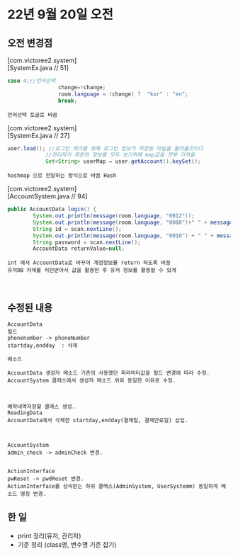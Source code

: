 # 22년 9월 20일 오전

## 오전 변경점

[com.victoree2.system]  
[SystemEx.java  // 51]

```java
case 4://언어선택
				change=!change;
				room.language = (change) ?  "kor" : "en";
				break;
```


    언어선택 토글로 바꿈


[com.victoree2.system]  
[SystemEx.java  // 27]

```java
user.load(); //로그인 체크를 위해 로그인 정보가 저장된 파일을 불러올것이다
			//관리자가 회원의 정보를 모두 보기위해 map값을 전부 가져옴
			Set<String> userMap = user.getAccount().keySet();
```

    hashmap 으로 전달하는 방식으로 바꿈	Hash


[com.victoree2.system]  
[AccountSystem.java  // 94]

```java
public AccountData login() {
		System.out.println(message(room.language, "0012"));
		System.out.println(message(room.language, "0008")+" " + message(room.language, "0009") + " : ");
		String id = scan.nextLine();
		System.out.println(message(room.language, "0010") + " " + message(room.language, "0009") + " : ");
		String password = scan.nextLine();
		AccountData returnValue=null;
```

    int 에서 AccountData로 바꾸어 계정정보를 return 하도록 바꿈
    유저DB 자체를 리턴받아서 값을 활용한 후 유저 정보를 활용할 수 있게

<br>

## 수정된 내용

    AccountData
    필드
    phonenumber -> phoneNumber
    startday,endday  : 삭제

    메소드

    AccountData 생성자 메소드 기존의 사용했던 파라미터값을 필드 변경에 따라 수정.
    AccountSystem 클래스에서 생성자 메소드 위와 동일한 이유로 수정.



    예약내역저장할 클래스 생성.
    ReadingData
    AccountData에서 삭제한 startday,endday(결제일, 결제만료일) 삽입.



    AccountSystem
    admin_check -> adminCheck 변경.


    ActionInterface
    pwReset -> pwdReset 변경.
    ActionInterface를 상속받는 하위 클래스(AdminSystem, UserSystemm) 동일하게 메소드 명칭 변경.

## 한 일

- print 정리(유저, 관리자)
- 기준 정리 (class명, 변수명 기준 잡기)